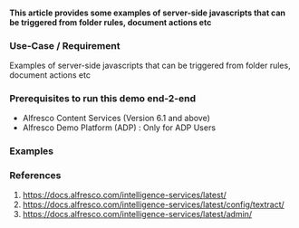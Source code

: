 #### This article provides some examples of server-side javascripts that can be triggered from folder rules, document actions etc

### Use-Case / Requirement

Examples of server-side javascripts that can be triggered from folder rules, document actions etc

### Prerequisites to run this demo end-2-end

* Alfresco Content Services (Version 6.1 and above)
* Alfresco Demo Platform (ADP) : Only for ADP Users

### Examples

### References

1. <https://docs.alfresco.com/intelligence-services/latest/>
2. <https://docs.alfresco.com/intelligence-services/latest/config/textract/>
3. <https://docs.alfresco.com/intelligence-services/latest/admin/>
